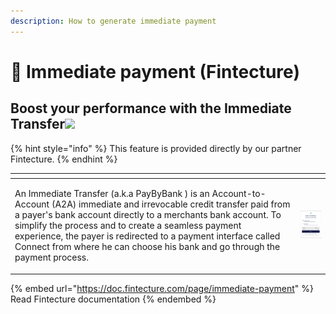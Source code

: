 ```yaml
---
description: How to generate immediate payment
---
```


# 🚧 Immediate payment (Fintecture)

## Boost your performance with the Immediate Transfer![](https://assets-test.fintecture.com/api/img/immediate\_payment.svg)

{% hint style="info" %}
This feature is provided directly by our partner Fintecture.
{% endhint %}

<table data-header-hidden><thead><tr><th width="443"></th><th></th></tr></thead><tbody><tr><td><p>An Immediate Transfer (a.k.a PayByBank ) is an Account-to-Account (A2A) immediate and irrevocable credit transfer paid from a payer's bank account directly to a merchants bank account. To simplify the process and to create a seamless payment experience, the payer is redirected to a payment interface called Connect from where he can choose his bank and go through the payment process. </p><p> </p></td><td><img src="../../.gitbook/assets/en-header-virement-immediat.png" alt="" data-size="original"></td></tr></tbody></table>

{% embed url="https://doc.fintecture.com/page/immediate-payment" %}
Read Fintecture documentation
{% endembed %}
